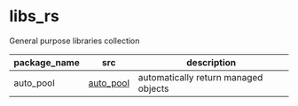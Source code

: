 # libs_rs

General purpose libraries collection

| package_name | src                          | description                          |
|--------------|------------------------------|--------------------------------------|
| auto_pool    | [auto_pool](auto_pool) | automatically return managed objects |
